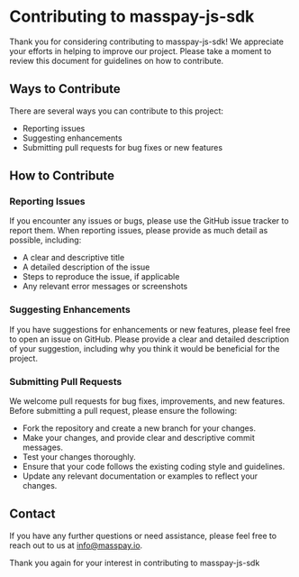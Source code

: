 # Contributing to masspay-js-sdk

Thank you for considering contributing to masspay-js-sdk! We appreciate your efforts in helping to improve our project. Please take a moment to review this document for guidelines on how to contribute.

## Ways to Contribute

There are several ways you can contribute to this project:

- Reporting issues
- Suggesting enhancements
- Submitting pull requests for bug fixes or new features

## How to Contribute

### Reporting Issues

If you encounter any issues or bugs, please use the GitHub issue tracker to report them. When reporting issues, please provide as much detail as possible, including:

- A clear and descriptive title
- A detailed description of the issue
- Steps to reproduce the issue, if applicable
- Any relevant error messages or screenshots

### Suggesting Enhancements

If you have suggestions for enhancements or new features, please feel free to open an issue on GitHub. Please provide a clear and detailed description of your suggestion, including why you think it would be beneficial for the project.

### Submitting Pull Requests

We welcome pull requests for bug fixes, improvements, and new features. Before submitting a pull request, please ensure the following:

- Fork the repository and create a new branch for your changes.
- Make your changes, and provide clear and descriptive commit messages.
- Test your changes thoroughly.
- Ensure that your code follows the existing coding style and guidelines.
- Update any relevant documentation or examples to reflect your changes.

## Contact

If you have any further questions or need assistance, please feel free to reach out to us at [info@masspay.io](mailto:info@masspay.io).

Thank you again for your interest in contributing to masspay-js-sdk
